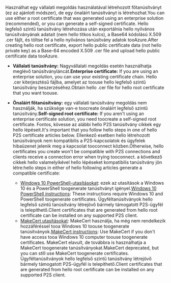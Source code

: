 <span data-ttu-id="76b1f-101">Használhat egy vállalati megoldás használatával létrehozott főtanúsítványt (ez az ajánlott módszer), de egy önaláírt tanúsítványt is létrehozhat.</span><span class="sxs-lookup"><span data-stu-id="76b1f-101">You can use either a root certificate that was generated using an enterprise solution (recommended), or you can generate a self-signed certificate.</span></span> <span data-ttu-id="76b1f-102">Hello legfelső szintű tanúsítvány létrehozása után exportálnia hello nyilvános tanúsítványának adatait (nem hello titkos kulcs), a Base64 kódolású X.509 .cer fájlt, és töltse fel a hello nyilvános tanúsítvány adatok tooAzure.</span><span class="sxs-lookup"><span data-stu-id="76b1f-102">After creating hello root certificate, export hello public certificate data (not hello private key) as a Base-64 encoded X.509 .cer file and upload hello public certificate data tooAzure.</span></span>

* <span data-ttu-id="76b1f-103">**Vállalati tanúsítvány:** Nagyvállalati megoldás esetén használhatja meglévő tanúsítványláncát.</span><span class="sxs-lookup"><span data-stu-id="76b1f-103">**Enterprise certificate:** If you are using an enterprise solution, you can use your existing certificate chain.</span></span> <span data-ttu-id="76b1f-104">Hello .cer kiterjesztésű fájlba, amelyet az toouse hello legfelső szintű tanúsítvány beszerzéséhez.</span><span class="sxs-lookup"><span data-stu-id="76b1f-104">Obtain hello .cer file for hello root certificate that you want toouse.</span></span>
* <span data-ttu-id="76b1f-105">**Önaláírt főtanúsítvány:** egy vállalati tanúsítvány megoldás nem használják, ha szüksége van-e toocreate önaláírt legfelső szintű tanúsítvány.</span><span class="sxs-lookup"><span data-stu-id="76b1f-105">**Self-signed root certificate:** If you aren't using an enterprise certificate solution, you need toocreate a self-signed root certificate.</span></span> <span data-ttu-id="76b1f-106">Fontos, kövesse az alábbi hello P2S tanúsítvány cikkek egy hello lépéseit.</span><span class="sxs-lookup"><span data-stu-id="76b1f-106">It's important that you follow hello steps in one of hello P2S certificate articles below.</span></span> <span data-ttu-id="76b1f-107">Ellenkező esetben hello létrehozott tanúsítványok nem kompatibilis a P2S-kapcsolatok és ügyfelek hibaüzenet jelenik meg a kapcsolat tooconnect közben.</span><span class="sxs-lookup"><span data-stu-id="76b1f-107">Otherwise, hello certificates you create won't be compatible with P2S connections and clients receive a connection error when trying tooconnect.</span></span> <span data-ttu-id="76b1f-108">a következő cikkek hello valamelyikével hello lépéseket kompatibilis tanúsítvány jön létre:</span><span class="sxs-lookup"><span data-stu-id="76b1f-108">hello steps in either of hello following articles generate a compatible certificate:</span></span>

  * <span data-ttu-id="76b1f-109">[Windows 10 PowerShell-utasításokat](../articles/vpn-gateway/vpn-gateway-certificates-point-to-site.md): ezek az utasítások a Windows 10 és a PowerShell toogenerate tanúsítványt igényel.</span><span class="sxs-lookup"><span data-stu-id="76b1f-109">[Windows 10 PowerShell instructions](../articles/vpn-gateway/vpn-gateway-certificates-point-to-site.md): These instructions require Windows 10 and PowerShell toogenerate certificates.</span></span> <span data-ttu-id="76b1f-110">Ügyféltanúsítványok hello legfelső szintű tanúsítvány létrejövő bármely támogatott P2S-ügyfél is telepíthető.</span><span class="sxs-lookup"><span data-stu-id="76b1f-110">Client certificates that are generated from hello root certificate can be installed on any supported P2S client.</span></span>
  * <span data-ttu-id="76b1f-111">[MakeCert utasításokat](../articles/vpn-gateway/vpn-gateway-certificates-point-to-site-makecert.md): MakeCert használja, ha még nem rendelkezik hozzáféréssel tooa Windows 10 toouse toogenerate tanúsítványok.</span><span class="sxs-lookup"><span data-stu-id="76b1f-111">[MakeCert instructions](../articles/vpn-gateway/vpn-gateway-certificates-point-to-site-makecert.md):  Use MakeCert if you don't have access tooa Windows 10 computer toouse toogenerate certificates.</span></span> <span data-ttu-id="76b1f-112">MakeCert elavult, de továbbra is használhatja a MakeCert toogenerate tanúsítványokat.</span><span class="sxs-lookup"><span data-stu-id="76b1f-112">MakeCert deprecated, but you can still use MakeCert toogenerate certificates.</span></span> <span data-ttu-id="76b1f-113">Ügyféltanúsítványok hello legfelső szintű tanúsítvány létrejövő bármely támogatott P2S-ügyfél is telepíthető.</span><span class="sxs-lookup"><span data-stu-id="76b1f-113">Client certificates that are generated from hello root certificate can be installed on any supported P2S client.</span></span>
